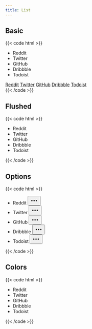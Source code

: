 ```yaml
---
title: List
---
```


## Basic

{{< code html >}}

<div class="grid grid-cols-1 md:grid-cols-3 gap-3">
  <ul class="list">
    <li class="list-item">Reddit</li>
    <li class="list-item">Twitter</li>
    <li class="list-item">GitHub</li>
    <li class="list-item">Dribbble</li>
    <li class="list-item">Todoist</li>
  </ul>
  <div class="list">
    <a href="#" class="list-item list-active">Reddit</a>
    <a href="#" class="list-item">Twitter</a>
    <a href="#" class="list-item">GitHub</a>
    <a href="#" class="list-item">Dribbble</a>
    <a href="#" class="list-item list-disabled" tabindex="-1" aria-disabled="true">Todoist</a>
  </div>
</div>
{{< /code >}}

## Flushed

{{< code html >}}

<div class="grid grid-cols-1 md:grid-cols-3 gap-3">
  <ul class="list list-flush">
    <li class="list-item">Reddit</li>
    <li class="list-item">Twitter</li>
    <li class="list-item">GitHub</li>
    <li class="list-item">Dribbble</li>
    <li class="list-item">Todoist</li>
  </ul>
</div>
{{< /code >}}

## Options

{{< code html >}}

<div class="grid grid-cols-1 md:grid-cols-3 gap-3">
  <ul class="list">
    <li class="list-item flex justify-between">Reddit
      <button class="btn btn-icon btn-sm btn-light"><svg xmlns="http://www.w3.org/2000/svg" width="24" height="24" viewBox="0 0 24 24" fill="none" stroke="currentColor" stroke-width="2" stroke-linecap="round" stroke-linejoin="round"><circle cx="12" cy="12" r="1"></circle><circle cx="19" cy="12" r="1"></circle><circle cx="5" cy="12" r="1"></circle></svg></button>
    </li>
    <li class="list-item flex justify-between">Twitter
      <button class="btn btn-icon btn-sm btn-light"><svg xmlns="http://www.w3.org/2000/svg" width="24" height="24" viewBox="0 0 24 24" fill="none" stroke="currentColor" stroke-width="2" stroke-linecap="round" stroke-linejoin="round"><circle cx="12" cy="12" r="1"></circle><circle cx="19" cy="12" r="1"></circle><circle cx="5" cy="12" r="1"></circle></svg></button>
    </li>
    <li class="list-item flex justify-between">GitHub
      <button class="btn btn-icon btn-sm btn-light"><svg xmlns="http://www.w3.org/2000/svg" width="24" height="24" viewBox="0 0 24 24" fill="none" stroke="currentColor" stroke-width="2" stroke-linecap="round" stroke-linejoin="round"><circle cx="12" cy="12" r="1"></circle><circle cx="19" cy="12" r="1"></circle><circle cx="5" cy="12" r="1"></circle></svg></button>
    </li>
    <li class="list-item flex justify-between">Dribbble
      <button class="btn btn-icon btn-sm btn-light"><svg xmlns="http://www.w3.org/2000/svg" width="24" height="24" viewBox="0 0 24 24" fill="none" stroke="currentColor" stroke-width="2" stroke-linecap="round" stroke-linejoin="round"><circle cx="12" cy="12" r="1"></circle><circle cx="19" cy="12" r="1"></circle><circle cx="5" cy="12" r="1"></circle></svg></button>
    </li>
    <li class="list-item flex justify-between">Todoist
      <button class="btn btn-icon btn-sm btn-light"><svg xmlns="http://www.w3.org/2000/svg" width="24" height="24" viewBox="0 0 24 24" fill="none" stroke="currentColor" stroke-width="2" stroke-linecap="round" stroke-linejoin="round"><circle cx="12" cy="12" r="1"></circle><circle cx="19" cy="12" r="1"></circle><circle cx="5" cy="12" r="1"></circle></svg></button>
    </li>
  </ul>
</div>
{{< /code >}}

## Colors

{{< code html >}}

<div class="grid grid-cols-1 md:grid-cols-3 gap-3">
  <ul class="list">
    <li class="list-item bg-primary-light text-primary">Reddit</li>
    <li class="list-item bg-green-100 text-green-700">Twitter</li>
    <li class="list-item bg-red-100 text-red-700">GitHub</li>
    <li class="list-item bg-yellow-100 text-yellow-700">Dribbble</li>
    <li class="list-item bg-gray-900 text-white">Todoist</li>
  </ul>
</div>
{{< /code >}}
